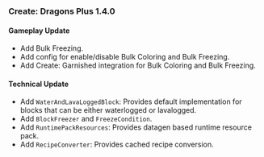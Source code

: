### Create: Dragons Plus 1.4.0

#### Gameplay Update
- Add Bulk Freezing.
- Add config for enable/disable Bulk Coloring and Bulk Freezing.
- Add Create: Garnished integration for Bulk Coloring and Bulk Freezing.

#### Technical Update
- Add `WaterAndLavaLoggedBlock`: Provides default implementation for blocks that can be either waterlogged or lavalogged.
- Add `BlockFreezer` and `FreezeCondition`.
- Add `RuntimePackResources`: Provides datagen based runtime resource pack.
- Add `RecipeConverter`: Provides cached recipe conversion.